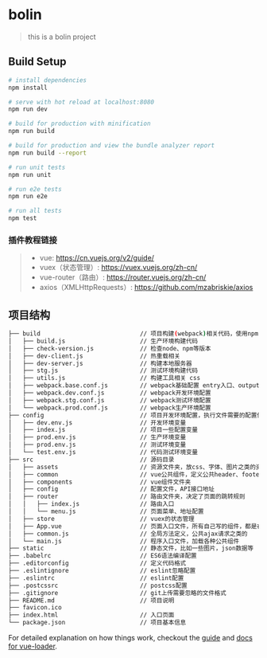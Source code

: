# bolin

> this is a bolin project

## Build Setup

``` bash
# install dependencies
npm install

# serve with hot reload at localhost:8080
npm run dev

# build for production with minification
npm run build

# build for production and view the bundle analyzer report
npm run build --report

# run unit tests
npm run unit

# run e2e tests
npm run e2e

# run all tests
npm test
```

### 插件教程链接
>* vue: https://cn.vuejs.org/v2/guide/
>* vuex（状态管理）: https://vuex.vuejs.org/zh-cn/
>* vue-router（路由）: https://router.vuejs.org/zh-cn/
>* axios（XMLHttpRequests）: https://github.com/mzabriskie/axios

## 项目结构
``` bash
├── build                            // 项目构建(webpack)相关代码，使用npm run * 时执行的就是这里的文件
│   ├── build.js                     // 生产环境构建代码
│   ├── check-version.js             // 检查node、npm等版本
│   ├── dev-client.js                // 热重载相关
│   ├── dev-server.js                // 构建本地服务器
│   ├── stg.js                       // 测试环境构建代码
│   ├── utils.js                     // 构建工具相关 css
│   ├── webpack.base.conf.js         // webpack基础配置 entry入口、output输出，loader加载器，plugins插件
│   ├── webpack.dev.conf.js          // webpack开发环境配置
│   ├── webpack.stg.conf.js          // webpack测试环境配置
│   └── webpack.prod.conf.js         // webpack生产环境配置
├── config                           // 项目开发环境配置，执行文件需要的配置信息
│   ├── dev.env.js                   // 开发环境变量
│   ├── index.js                     // 项目一些配置变量
│   ├── prod.env.js                  // 生产环境变量
│   ├── prod.env.js                  // 测试环境变量
│   └── test.env.js                  // 代码测试环境变量
├── src                              // 源码目录
│   ├── assets                       // 资源文件夹，放css、字体、图片之类的资源
│   ├── common                       // vue公共组件，定义公共header、footer、main
│   ├── components                   // vue组件文件夹
│   ├── config                       // 配置文件，API接口地址
│   ├── router                       // 路由文件夹，决定了页面的跳转规则
│   │   ├── index.js                 // 路由入口
│   │   └── menu.js                  // 页面菜单、地址配置
│   ├── store                        // vuex的状态管理
│   ├── App.vue                      // 页面入口文件，所有自己写的组件，都是在这个组件之上运行
│   ├── common.js                    // 全局方法定义，公共ajax请求之类的
│   └── main.js                      // 程序入口文件，加载各种公共组件
├── static                           // 静态文件，比如一些图片，json数据等
├── .babelrc                         // ES6语法编译配置
├── .editorconfig                    // 定义代码格式
├── .eslintignore                    // eslint忽略配置
├── .eslintrc                        // eslint配置
├── .postcssrc                       // postcss配置
├── .gitignore                       // git上传需要忽略的文件格式
├── README.md                        // 项目说明
├── favicon.ico 
├── index.html                       // 入口页面
└── package.json                     // 项目基本信息
```

For detailed explanation on how things work, checkout the [guide](http://vuejs-templates.github.io/webpack/) and [docs for vue-loader](http://vuejs.github.io/vue-loader).
